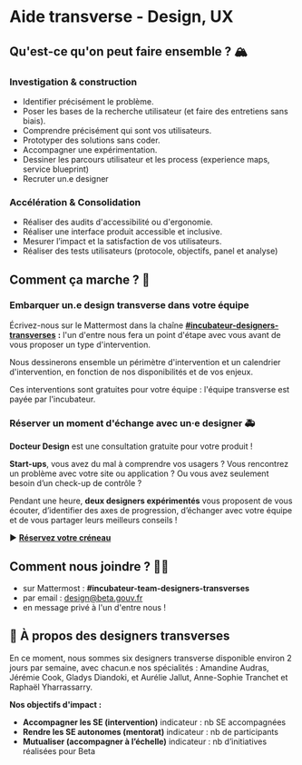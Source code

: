 # Aide transverse - Design, UX

## **Qu'est-ce qu'on peut faire ensemble ? 🏔** 

### **Investigation & construction**

* Identifier précisément le problème.
* Poser les bases de la recherche utilisateur \(et faire des entretiens sans biais\).
* Comprendre précisément qui sont vos utilisateurs.
* Prototyper des solutions sans coder.
* Accompagner une expérimentation.
* Dessiner les parcours utilisateur et les process \(experience maps, service blueprint\)
* Recruter un.e designer

### **Accélération & Consolidation** 

* Réaliser des audits d'accessibilité ou d'ergonomie.
* Réaliser une interface produit accessible et inclusive.
* Mesurer l’impact et la satisfaction de vos utilisateurs.
* Réaliser des tests utilisateurs \(protocole, objectifs, panel et analyse\)

## Comment ça marche ? 👀 

### Embarquer un.e design transverse dans votre équipe

Écrivez-nous sur le Mattermost dans la chaîne [**\#incubateur-designers-transverses**](https://mattermost.incubateur.net/betagouv/channels/incubateur-team-designers-transverses) **:** l'un d'entre nous fera un point d'étape avec vous avant de vous proposer un type d'intervention. 

Nous dessinerons ensemble un périmètre d'intervention et un calendrier d'intervention, en fonction de nos disponibilités et de vos enjeux. 

Ces interventions sont gratuites pour votre équipe : l'équipe transverse est payée par l'incubateur.

### Réserver un moment d'échange avec un·e designer 🚑

**Docteur Design** est une consultation gratuite pour votre produit !

**Start-ups**, vous avez du mal à comprendre vos usagers ? Vous rencontrez un problème avec votre site ou application ? Ou vous avez seulement besoin d’un check-up de contrôle ?

Pendant une heure, **deux designers expérimentés** vous proposent de vous écouter, d’identifier des axes de progression, d’échanger avec votre équipe et de vous partager leurs meilleurs conseils !

▶️ [**Réservez votre créneau**](https://airtable.com/shrhbALSi4MptguEA)

## **Comment nous joindre ? 👩‍💻** 

* sur Mattermost : **\#incubateur-team-designers-transverses**
* par email : [design@beta.gouv.fr](mailto:design@beta.gouv.fr)
* en message privé à l'un d'entre nous !

## **🌈 À propos des designers transverses** 

En ce moment, nous sommes six designers transverse disponible environ 2 jours par semaine, avec chacun.e nos spécialités : Amandine Audras, Jérémie Cook, Gladys Diandoki, et Aurélie Jallut, Anne-Sophie Tranchet et Raphaël Yharrassarry.

**Nos objectifs d'impact :**

* **Accompagner les SE \(intervention\)** indicateur : nb SE accompagnées
* **Rendre les SE autonomes \(mentorat\)** indicateur : nb de participants
* **Mutualiser \(accompagner à l’échelle\)** indicateur : nb d’initiatives réalisées pour Beta

